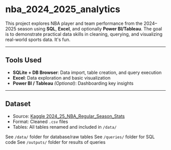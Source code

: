 # nba_2024_2025_analytics

This project explores NBA player and team performance from the 2024–2025 season using **SQL**, **Excel**, and optionally **Power BI/Tableau**. The goal is to demonstrate practical data skills in cleaning, querying, and visualizing real-world sports data. It's fun. 

---

## Tools Used

- **SQLite + DB Browser**: Data import, table creation, and query execution
- **Excel**: Data exploration and basic visualization
- **Power BI / Tableau** *(Optional)*: Dashboarding key insights

---

## Dataset

- Source: [Kaggle 2024_25_NBA_Regular_Season_Stats]([https://www.kaggle.com/datasets/nathanlauga/nba-games](https://www.kaggle.com/datasets/vtrackstar/2024-25-nba-regular-season-stats?resource=download)) 
- Format: Cleaned `.csv` files
- Tables: All tables renamed and included in `/data/`
 

See `/data/` folder for database/raw tables
See `/queries/` folder for SQL code 
See `/outputs/` folder for results of queries
